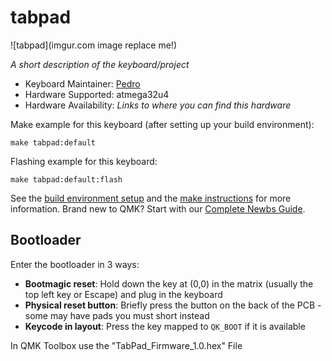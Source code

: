 # tabpad

![tabpad](imgur.com image replace me!)

*A short description of the keyboard/project*

* Keyboard Maintainer: [Pedro](https://github.com/Pedro-748)
* Hardware Supported: atmega32u4
* Hardware Availability: *Links to where you can find this hardware*

Make example for this keyboard (after setting up your build environment):

    make tabpad:default

Flashing example for this keyboard:

    make tabpad:default:flash

See the [build environment setup](https://docs.qmk.fm/#/getting_started_build_tools) and the [make instructions](https://docs.qmk.fm/#/getting_started_make_guide) for more information. Brand new to QMK? Start with our [Complete Newbs Guide](https://docs.qmk.fm/#/newbs).

## Bootloader

Enter the bootloader in 3 ways:

* **Bootmagic reset**: Hold down the key at (0,0) in the matrix (usually the top left key or Escape) and plug in the keyboard
* **Physical reset button**: Briefly press the button on the back of the PCB - some may have pads you must short instead
* **Keycode in layout**: Press the key mapped to `QK_BOOT` if it is available

In QMK Toolbox use the "TabPad_Firmware_1.0.hex" File

